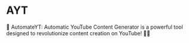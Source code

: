 # AYT
🤖 AutomateYT: Automatic YouTube Content Generator is a powerful tool designed to revolutionize content creation on YouTube! 🎥🚀
